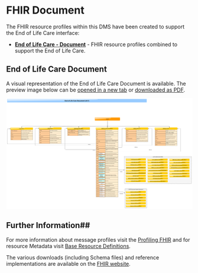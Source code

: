 # FHIR Document #

The FHIR resource profiles within this DMS have been created to support the End of Life Care interface:


 - **[End of Life Care - Document]** - FHIR resource profiles combined to support the End of Life Care.

## End of Life Care Document ##

A visual representation of the End of Life Care Document is available. The preview image below can be <a href="EOLCompositionHTMLv0.1.png" target="_blank">opened in a new tab</a> or [downloaded as PDF].

<div><a href="EOLCompositionHTMLv0.1.png" target="_blank"><img  src="EOLCompositionHTMLv0.1.png" alt="Interactions" height="300px" width="600px"></a></div>  


<!--
**Base Resources**

Implementers of the CDA to FHIR Messaging interface are required to support the following optional Base Resource elements (and properties) which are defined for all CDA to FHIR resources within this DMS:

**1. Resource Identity:**

Each resource has an "id" element which contains the logical identity of the resource assigned by the server responsible for storing it.

**2. Resource Metadata:**

Each FHIR resource profile contains an element "meta", of type "Meta", which is a set of metadata that provides technical and workflow context to the resource.
| Metadata Item | Type | Usage | | :---- | :---- | :---- | | profile (0..*) | [uri] | This defines resource profiles that are described in the NRLS FHIR Messages section of the DMS e.g. NHS-Patient [http://hl7.org/fhir/StructureDefinition/Patient] |
-->


## Further Information##

For more information about message profiles visit the [Profiling FHIR] and for resource Metadata visit [Base Resource Definitions].

The various downloads (including Schema files) and reference implementations are available on the [FHIR website]. 
 

[End Of Life Care - Document]: ../Profile.EOLDocument/Profile.EOLDocument.html

[Profiling FHIR]: http://hl7.org/fhir/DSTU2/profiling.html
[FHIR website]: http://hl7.org/fhir/DSTU2/index.html
[Base Resource Definitions]: http://hl7.org/fhir/DSTU2/resource.html

[downloaded as PDF]:EOLCompositionHTMLv0.1.pdf